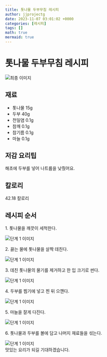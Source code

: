 ```yaml
---
title: 톳나물 두부무침 레시피
author: jjprojectg
date: 2023-11-07 03:01:02 +0000
categories: [레시피]
tags: []
math: true
mermaid: true
---
```

<meta name="og:type" content="website" />
<meta charset="UTF-8">
<div class="header">
<h1>톳나물 두부무침 레시피</h1>
</div>

<div class="container my-4">
<div class="row">
<div class="col-12 col-md-6">
<div class="recipe-image">
<img src="http://www.foodsafetykorea.go.kr/uploadimg/20190408/20190408010349_1554696229438.jpg" class="step-image" alt="최종 이미지">
</div>
</div>
<div class="col-12 col-md-6">
<div class="ingredients">
<h2>재료</h2>
<ul class='card'>
<li> 톳나물 15g </li>
<li>  두부 40g </li>
<li>  천일염 0.1g </li>
<li>  참깨 0.1g </li>
<li>  참기름 0.1g </li>
<li>  마늘 0.1g </li>

</ul>
</div>
</div>
<div class="col-12 col-md-6">
<div class="ingredients">
<h2>저감 요리팁</h2>
<div class='card'> 
<p >
해초에 두부를 넣어 나트륨을 낮췄어요.
</p>
</div>
</div>
<div class="ingredients">
<h2>칼로리</h2>
<div class='card'> 
<p>
42.18 칼로리
</p>
</div>
</div>
</div>
</div>

<h2 class="my-4">레시피 순서</h2>
<div class="card recipe-card">
<div class="card-body recipe-stesp">
<p class="card-text step-description">1. 톳나물을 깨끗이 세척한다.</p>
<img src="http://www.foodsafetykorea.go.kr/uploadimg/20190408/20190408010451_1554696291920.jpg" alt="단계 1 이미지" class="step-image">
</div>
</div>

<div class="card recipe-card">
<div class="card-body recipe-stesp">
<p class="card-text step-description">2. 끓는 물에 톳나물을 살짝 데친다.</p>
<img src="http://www.foodsafetykorea.go.kr/uploadimg/20190408/20190408010506_1554696306290.jpg" alt="단계 1 이미지" class="step-image">
</div>
</div>

<div class="card recipe-card">
<div class="card-body recipe-stesp">
<p class="card-text step-description">3. 데친 톳나물의 물기를 제거하고 한 입 크기로 썬다.</p>
<img src="http://www.foodsafetykorea.go.kr/uploadimg/20190408/20190408010520_1554696320783.jpg" alt="단계 1 이미지" class="step-image">
</div>
</div>

<div class="card recipe-card">
<div class="card-body recipe-stesp">
<p class="card-text step-description">4. 두부를 찜기에 넣고 찐 뒤 으깬다.</p>
<img src="http://www.foodsafetykorea.go.kr/uploadimg/20190408/20190408010535_1554696335232.jpg" alt="단계 1 이미지" class="step-image">
</div>
</div>

<div class="card recipe-card">
<div class="card-body recipe-stesp">
<p class="card-text step-description">5. 마늘을 잘게 다진다.</p>
<img src="http://www.foodsafetykorea.go.kr/uploadimg/20190408/20190408010549_1554696349028.jpg" alt="단계 1 이미지" class="step-image">
</div>
</div>

<div class="card recipe-card">
<div class="card-body recipe-stesp">
<p class="card-text step-description">6. 톳나물과 두부를 볼에 담고 나머지 재료들을 섞는다.</p>
<img src="http://www.foodsafetykorea.go.kr/uploadimg/20190408/20190408010607_1554696367867.jpg" alt="단계 1 이미지" class="step-image">
</div>
</div>


</div>
맛있는 요리가 되길 기대하겠습니다.
